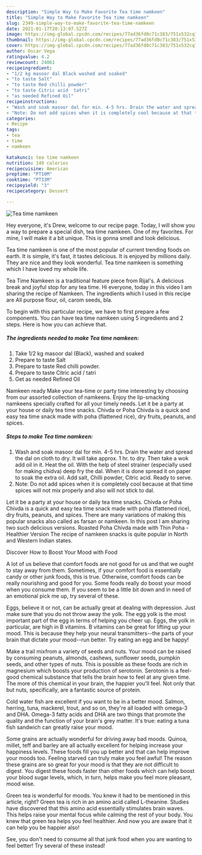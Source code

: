 ```yaml
---
description: "Simple Way to Make Favorite Tea time namkeen"
title: "Simple Way to Make Favorite Tea time namkeen"
slug: 2349-simple-way-to-make-favorite-tea-time-namkeen
date: 2021-01-17T20:13:07.527Z
image: https://img-global.cpcdn.com/recipes/77ad36fd0c71c383/751x532cq70/tea-time-namkeen-recipe-main-photo.jpg
thumbnail: https://img-global.cpcdn.com/recipes/77ad36fd0c71c383/751x532cq70/tea-time-namkeen-recipe-main-photo.jpg
cover: https://img-global.cpcdn.com/recipes/77ad36fd0c71c383/751x532cq70/tea-time-namkeen-recipe-main-photo.jpg
author: Oscar Vega
ratingvalue: 4.2
reviewcount: 24061
recipeingredient:
- "1/2 kg masoor dal Black washed and soaked"
- "to taste Salt"
- "to taste Red chilli powder"
- "to taste Citric acid  tatri"
- "as needed Refined Oil"
recipeinstructions:
- "Wash and soak masoor dal for min. 4-5 hrs. Drain the water and spread the dal on cloth to dry. It will take approx. 1 hr. to dry. Then take a wok add oil in it. Heat the oil. With the help of steel strainer (especially used for making chidva) deep fry the dal. When it is done spread it on paper to soak the extra oil. Add salt, Chilli powder, Citric acid. Ready to serve."
- "Note: Do not add spices when it is completely cool because at that time spices will not mix properly and also will not stick to dal."
categories:
- Recipe
tags:
- tea
- time
- namkeen

katakunci: tea time namkeen 
nutrition: 149 calories
recipecuisine: American
preptime: "PT10M"
cooktime: "PT33M"
recipeyield: "3"
recipecategory: Dessert

---
```



![Tea time namkeen](https://img-global.cpcdn.com/recipes/77ad36fd0c71c383/751x532cq70/tea-time-namkeen-recipe-main-photo.jpg)

Hey everyone, it's Drew, welcome to our recipe page. Today, I will show you a way to prepare a special dish, tea time namkeen. One of my favorites. For mine, I will make it a bit unique. This is gonna smell and look delicious.

Tea time namkeen is one of the most popular of current trending foods on earth. It is simple, it's fast, it tastes delicious. It is enjoyed by millions daily. They are nice and they look wonderful. Tea time namkeen is something which I have loved my whole life.

Tea Time Namkeen is a traditional feature piece from Rijal&#39;s. A delicious break and joyful stop for any tea time. Hi everyone, today in this video I am sharing the recipe of Namkeen. The ingredients which I used in this recipe are All purpose flour, oil, carom seeds, bla.


To begin with this particular recipe, we have to first prepare a few components. You can have tea time namkeen using 5 ingredients and 2 steps. Here is how you can achieve that.

<!--inarticleads1-->

##### The ingredients needed to make Tea time namkeen:

1. Take 1/2 kg masoor dal (Black), washed and soaked
1. Prepare to taste Salt
1. Prepare to taste Red chilli powder.
1. Prepare to taste Citric acid / tatri
1. Get as needed Refined Oil


Namkeen ready Make your tea-time or party time interesting by choosing from our assorted collection of namkeens. Enjoy the lip-smacking namkeens specially crafted for all your timely needs. Let it be a party at your house or daily tea time snacks. Chivda or Poha Chivda is a quick and easy tea time snack made with poha (flattened rice), dry fruits, peanuts, and spices. 

<!--inarticleads2-->

##### Steps to make Tea time namkeen:

1. Wash and soak masoor dal for min. 4-5 hrs. Drain the water and spread the dal on cloth to dry. It will take approx. 1 hr. to dry. Then take a wok add oil in it. Heat the oil. With the help of steel strainer (especially used for making chidva) deep fry the dal. When it is done spread it on paper to soak the extra oil. Add salt, Chilli powder, Citric acid. Ready to serve.
1. Note: Do not add spices when it is completely cool because at that time spices will not mix properly and also will not stick to dal.


Let it be a party at your house or daily tea time snacks. Chivda or Poha Chivda is a quick and easy tea time snack made with poha (flattened rice), dry fruits, peanuts, and spices. There are many variations of making this popular snacks also called as farsan or namkeen. In this post I am sharing two such delicious versions. Roasted Poha Chivda made with Thin Poha - Healthier Version The recipe of namkeen snacks is quite popular in North and Western Indian states. 

Discover How to Boost Your Mood with Food


A lot of us believe that comfort foods are not good for us and that we ought to stay away from them. Sometimes, if your comfort food is essentially candy or other junk foods, this is true. Otherwise, comfort foods can be really nourishing and good for you. Some foods really do boost your mood when you consume them. If you seem to be a little bit down and in need of an emotional pick me up, try several of these.

Eggs, believe it or not, can be actually great at dealing with depression. Just make sure that you do not throw away the yolk. The egg yolk is the most important part of the egg in terms of helping you cheer up. Eggs, the yolk in particular, are high in B vitamins. B vitamins can be great for lifting up your mood. This is because they help your neural transmitters--the parts of your brain that dictate your mood--run better. Try eating an egg and be happy!

Make a trail mixfrom a variety of seeds and nuts. Your mood can be raised by consuming peanuts, almonds, cashews, sunflower seeds, pumpkin seeds, and other types of nuts. This is possible as these foods are rich in magnesium which boosts your production of serotonin. Serotonin is a feel-good chemical substance that tells the brain how to feel at any given time. The more of this chemical in your brain, the happier you'll feel. Not only that but nuts, specifically, are a fantastic source of protein.

Cold water fish are excellent if you want to be in a better mood. Salmon, herring, tuna, mackerel, trout, and so on, they're all loaded with omega-3 and DHA. Omega-3 fatty acids and DHA are two things that promote the quality and the function of your brain's grey matter. It's true: eating a tuna fish sandwich can greatly raise your mood. 

Some grains are actually wonderful for driving away bad moods. Quinoa, millet, teff and barley are all actually excellent for helping increase your happiness levels. These foods fill you up better and that can help improve your moods too. Feeling starved can truly make you feel awful! The reason these grains are so great for your mood is that they are not difficult to digest. You digest these foods faster than other foods which can help boost your blood sugar levels, which, in turn, helps make you feel more pleasant, mood wise.

Green tea is wonderful for moods. You knew it had to be mentioned in this article, right? Green tea is rich in an amino acid called L-theanine. Studies have discovered that this amino acid essentially stimulates brain waves. This helps raise your mental focus while calming the rest of your body. You knew that green tea helps you feel healthier. And now you are aware that it can help you be happier also!

See, you don't need to consume all that junk food when you are wanting to feel better! Try several of these instead!

